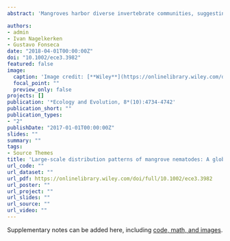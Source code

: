 ```yaml
---
abstract: 'Mangroves harbor diverse invertebrate communities, suggesting that macroecological distribution patterns of habitat‐forming foundation species drive the associated faunal distribution. Whether these are driven by mangrove biogeography is still ambiguous. For small‐bodied taxa, local factors and landscape metrics might be as important as macroecology. We performed a meta‐analysis to address the following questions: (1) can richness of mangrove trees explain macroecological patterns of nematode richness? and (2) do local landscape attributes have equal or higher importance than biogeography in structuring nematode richness? Mangrove areas of Caribbean‐Southwest Atlantic, Western Indian, Central Indo‐Pacific, and Southwest Pacific biogeographic regions. We used random‐effects meta‐analyses based on natural logarithm of the response ratio (lnRR) to assess the importance of macroecology (i.e., biogeographic regions, latitude, longitude), local factors (i.e., aboveground mangrove biomass and tree richness), and landscape metrics (forest area and shape) in structuring nematode richness from 34 mangroves sites around the world. Latitude, mangrove forest area, and forest shape index explained 19% of the heterogeneity across studies. Richness was higher at low latitudes, closer to the equator. At local scales, richness increased slightly with landscape complexity and decreased with forest shape index. Our results contrast with biogeographic diversity patterns of mangrove‐associated taxa. Global‐scale nematode diversity may have evolved independently of mangrove tree richness, and diversity of small‐bodied metazoans is probably more closely driven by latitude and associated climates, rather than local, landscape, or global biogeographic patterns.'

authors:
- admin
- Ivan Nagelkerken
- Gustavo Fonseca
date: "2018-04-01T00:00:00Z"
doi: "10.1002/ece3.3982"
featured: false
image:
  caption: 'Image credit: [**Wiley**](https://onlinelibrary.wiley.com/doi/full/10.1002/ece3.3982)'
  focal_point: ""
  preview_only: false
projects: []
publication: '*Ecology and Evolution, 8*(10):4734-4742'
publication_short: ""
publication_types:
- "2"
publishDate: "2017-01-01T00:00:00Z"
slides: ""
summary: ""
tags:
- Source Themes
title: 'Large-scale distribution patterns of mangrove nematodes: A global meta-analysis' 
url_code: ""
url_dataset: ""
url_pdf: https://onlinelibrary.wiley.com/doi/full/10.1002/ece3.3982
url_poster: ""
url_project: ""
url_slides: ""
url_source: ""
url_video: ""
---
```



Supplementary notes can be added here, including [code, math, and images](https://wowchemy.com/docs/writing-markdown-latex/).
